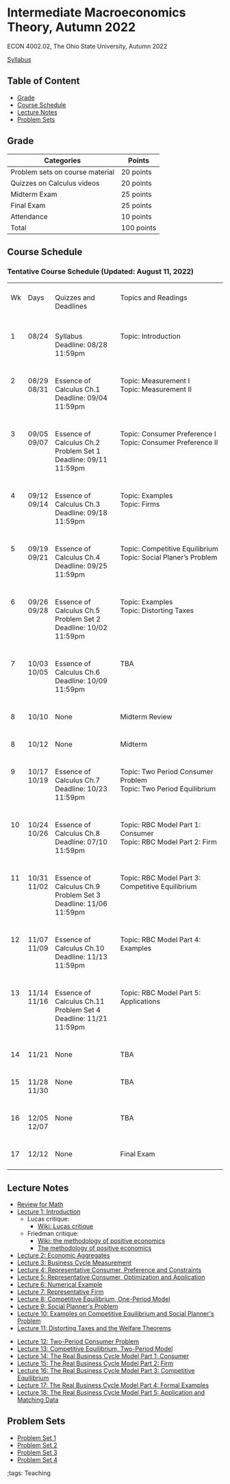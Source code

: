 # Intermediate Macroeconomics Theory, Autumn 2022

ECON 4002.02, The Ohio State University, Autumn 2022

[Syllabus](pdf/IntermediateMacroAutumn2022/syllabus/build/syllabus.pdf)
<!-- [Syllabus-html](pdf/IntermediateMacroAutumn2022/syllabus/Final/syllabus.html) -->

<!-- ## Announcement -->

## Table of Content
<!-- vim-markdown-toc GFM -->

* [Grade](#grade)
* [Course Schedule](#course-schedule)
* [Lecture Notes](#lecture-notes)
* [Problem Sets](#problem-sets)

<!-- vim-markdown-toc -->


## Grade

| Categories                      | Points     |
|---------------------------------|------------|
| Problem sets on course material | 20 points  |
| Quizzes on Calculus videos      | 20 points  |
| Midterm Exam                    | 25 points  |
| Final Exam                      | 25 points  |
| Attendance                      | 10 points  |
| Total                           | 100 points |

## Course Schedule

</p>
<h3 class='likesectionHead' id='tentative-course-schedule-updated-august-'><a id='x1-9000'></a>Tentative Course Schedule (Updated: August 11, 2022)</h3>
<div class='tabular'><table class='tabular' id='TBL-2'><colgroup id='TBL-2-1g'><col id='TBL-2-1' /></colgroup><colgroup id='TBL-2-2g'><col id='TBL-2-2' /></colgroup><colgroup id='TBL-2-3g'><col id='TBL-2-3' /></colgroup><colgroup id='TBL-2-4g'><col id='TBL-2-4' /></colgroup><tr class='hline'><td></td><td></td><td></td><td></td></tr><tr id='TBL-2-1-' style='vertical-align:baseline;'><td class='td11' id='TBL-2-1-1' style='white-space:normal; text-align:left;'> <!-- l. 197 --><p class='noindent'>Wk </p> </td><td class='td11' id='TBL-2-1-2' style='white-space:normal; text-align:left;'> <!-- l. 198 --><p class='noindent'>Days            </p></td><td class='td11' id='TBL-2-1-3' style='white-space:normal; text-align:left;'> <!-- l. 199 --><p class='noindent'>Quizzes and Deadlines        </p></td><td class='td11' id='TBL-2-1-4' style='white-space:normal; text-align:left;'> <!-- l. 200 --><p class='noindent'>Topics and Readings                                           </p></td>
</tr><tr class='hline'><td></td><td></td><td></td><td></td></tr><tr class='hline'><td></td><td></td><td></td><td></td></tr><tr id='TBL-2-2-' style='vertical-align:baseline;'><td class='td11' id='TBL-2-2-1' style='white-space:normal; text-align:left;'> <!-- l. 204 --><p class='noindent'>1      </p></td><td class='td11' id='TBL-2-2-2' style='white-space:normal; text-align:left;'> <!-- l. 206 --><p class='noindent'>08/24           </p></td><td class='td11' id='TBL-2-2-3' style='white-space:normal; text-align:left;'> <!-- l. 208 --><p class='noindent'>Syllabus <br class='newline' />Deadline: 08/28 11:59pm    </p></td><td class='td11' id='TBL-2-2-4' style='white-space:normal; text-align:left;'> <!-- l. 212 --><p class='noindent'>Topic: Introduction                                             </p></td>
</tr><tr class='hline'><td></td><td></td><td></td><td></td></tr><tr id='TBL-2-3-' style='vertical-align:baseline;'><td class='td11' id='TBL-2-3-1' style='white-space:normal; text-align:left;'> <!-- l. 215 --><p class='noindent'>2      </p></td><td class='td11' id='TBL-2-3-2' style='white-space:normal; text-align:left;'> <!-- l. 217 --><p class='noindent'>08/29 <br class='newline' />08/31           </p></td><td class='td11' id='TBL-2-3-3' style='white-space:normal; text-align:left;'> <!-- l. 221 --><p class='noindent'>Essence of Calculus Ch.1 <br class='newline' />Deadline: 09/04 11:59pm    </p></td><td class='td11' id='TBL-2-3-4' style='white-space:normal; text-align:left;'> <!-- l. 225 --><p class='noindent'>Topic: Measurement I <br class='newline' />Topic: Measurement II                                        </p></td>
</tr><tr class='hline'><td></td><td></td><td></td><td></td></tr><tr id='TBL-2-4-' style='vertical-align:baseline;'><td class='td11' id='TBL-2-4-1' style='white-space:normal; text-align:left;'> <!-- l. 230 --><p class='noindent'>3      </p></td><td class='td11' id='TBL-2-4-2' style='white-space:normal; text-align:left;'> <!-- l. 232 --><p class='noindent'>09/05 <br class='newline' />09/07           </p></td><td class='td11' id='TBL-2-4-3' style='white-space:normal; text-align:left;'> <!-- l. 236 --><p class='noindent'>Essence of Calculus Ch.2 <br class='newline' />Problem Set 1 <br class='newline' />Deadline: 09/11 11:59pm    </p></td><td class='td11' id='TBL-2-4-4' style='white-space:normal; text-align:left;'> <!-- l. 242 --><p class='noindent'>Topic: Consumer Preference I <br class='newline' />Topic: Consumer Preference II                           </p></td>
</tr><tr class='hline'><td></td><td></td><td></td><td></td></tr><tr id='TBL-2-5-' style='vertical-align:baseline;'><td class='td11' id='TBL-2-5-1' style='white-space:normal; text-align:left;'> <!-- l. 247 --><p class='noindent'>4      </p></td><td class='td11' id='TBL-2-5-2' style='white-space:normal; text-align:left;'> <!-- l. 249 --><p class='noindent'>09/12 <br class='newline' />09/14           </p></td><td class='td11' id='TBL-2-5-3' style='white-space:normal; text-align:left;'> <!-- l. 253 --><p class='noindent'>Essence of Calculus Ch.3 <br class='newline' />Deadline: 09/18 11:59pm    </p></td><td class='td11' id='TBL-2-5-4' style='white-space:normal; text-align:left;'> <!-- l. 257 --><p class='noindent'>Topic: Examples <br class='newline' />Topic: Firms                                                        </p></td>
</tr><tr class='hline'><td></td><td></td><td></td><td></td></tr><tr id='TBL-2-6-' style='vertical-align:baseline;'><td class='td11' id='TBL-2-6-1' style='white-space:normal; text-align:left;'> <!-- l. 262 --><p class='noindent'>5      </p></td><td class='td11' id='TBL-2-6-2' style='white-space:normal; text-align:left;'> <!-- l. 264 --><p class='noindent'>09/19 <br class='newline' />09/21           </p></td><td class='td11' id='TBL-2-6-3' style='white-space:normal; text-align:left;'> <!-- l. 268 --><p class='noindent'>Essence of Calculus Ch.4 <br class='newline' />Deadline: 09/25 11:59pm    </p></td><td class='td11' id='TBL-2-6-4' style='white-space:normal; text-align:left;'> <!-- l. 272 --><p class='noindent'>Topic: Competitive Equilibrium <br class='newline' />Topic: Social Planer’s Problem                           </p></td>
</tr><tr class='hline'><td></td><td></td><td></td><td></td></tr><tr id='TBL-2-7-' style='vertical-align:baseline;'><td class='td11' id='TBL-2-7-1' style='white-space:normal; text-align:left;'> <!-- l. 277 --><p class='noindent'>6      </p></td><td class='td11' id='TBL-2-7-2' style='white-space:normal; text-align:left;'> <!-- l. 279 --><p class='noindent'>09/26 <br class='newline' />09/28           </p></td><td class='td11' id='TBL-2-7-3' style='white-space:normal; text-align:left;'> <!-- l. 283 --><p class='noindent'>Essence of Calculus Ch.5 <br class='newline' />Problem Set 2 <br class='newline' />Deadline: 10/02 11:59pm    </p></td><td class='td11' id='TBL-2-7-4' style='white-space:normal; text-align:left;'> <!-- l. 289 --><p class='noindent'>Topic: Examples <br class='newline' />Topic: Distorting Taxes                                       </p></td>
</tr><tr class='hline'><td></td><td></td><td></td><td></td></tr><tr id='TBL-2-8-' style='vertical-align:baseline;'><td class='td11' id='TBL-2-8-1' style='white-space:normal; text-align:left;'> <!-- l. 294 --><p class='noindent'>7      </p></td><td class='td11' id='TBL-2-8-2' style='white-space:normal; text-align:left;'> <!-- l. 296 --><p class='noindent'>10/03 <br class='newline' />10/05           </p></td><td class='td11' id='TBL-2-8-3' style='white-space:normal; text-align:left;'> <!-- l. 300 --><p class='noindent'>Essence of Calculus Ch.6 <br class='newline' />Deadline: 10/09 11:59pm    </p></td><td class='td11' id='TBL-2-8-4' style='white-space:normal; text-align:left;'> <!-- l. 304 --><p class='noindent'>TBA                                                                    </p></td>
</tr><tr class='hline'><td></td><td></td><td></td><td></td></tr><tr id='TBL-2-9-' style='vertical-align:baseline;'><td class='td11' id='TBL-2-9-1' style='white-space:normal; text-align:left;'> <!-- l. 307 --><p class='noindent'>8      </p></td><td class='td11' id='TBL-2-9-2' style='white-space:normal; text-align:left;'> <!-- l. 309 --><p class='noindent'>10/10           </p></td><td class='td11' id='TBL-2-9-3' style='white-space:normal; text-align:left;'> <!-- l. 311 --><p class='noindent'>None                                    </p></td><td class='td11' id='TBL-2-9-4' style='white-space:normal; text-align:left;'> <!-- l. 313 --><p class='noindent'>Midterm Review                                                 </p></td></tr><tr class='hline'><td></td><td></td><td></td><td></td></tr><tr id='TBL-2-10-' style='vertical-align:baseline;'><td class='td11' id='TBL-2-10-1' style='white-space:normal; text-align:left;'> <!-- l. 316 --><p class='noindent'>8 </p> </td><td class='td11' id='TBL-2-10-2' style='white-space:normal; text-align:left;'> <!-- l. 318 --><p class='noindent'>10/12 </p> </td><td class='td11' id='TBL-2-10-3' style='white-space:normal; text-align:left;'> <!-- l. 320 --><p class='noindent'>None </p> </td><td class='td11' id='TBL-2-10-4' style='white-space:normal; text-align:left;'> <!-- l. 322 --><p class='noindent'>Midterm</p></td>
</tr><tr class='hline'><td></td><td></td><td></td><td></td></tr><tr id='TBL-2-11-' style='vertical-align:baseline;'><td class='td11' id='TBL-2-11-1' style='white-space:normal; text-align:left;'> <!-- l. 325 --><p class='noindent'>9      </p></td><td class='td11' id='TBL-2-11-2' style='white-space:normal; text-align:left;'> <!-- l. 327 --><p class='noindent'>10/17 <br class='newline' />10/19           </p></td><td class='td11' id='TBL-2-11-3' style='white-space:normal; text-align:left;'> <!-- l. 331 --><p class='noindent'>Essence of Calculus Ch.7 <br class='newline' />Deadline: 10/23 11:59pm    </p></td><td class='td11' id='TBL-2-11-4' style='white-space:normal; text-align:left;'> <!-- l. 335 --><p class='noindent'>Topic: Two Period Consumer Problem <br class='newline' />Topic: Two Period Equilibrium                          </p></td>
</tr><tr class='hline'><td></td><td></td><td></td><td></td></tr><tr id='TBL-2-12-' style='vertical-align:baseline;'><td class='td11' id='TBL-2-12-1' style='white-space:normal; text-align:left;'> <!-- l. 340 --><p class='noindent'>10 </p> </td><td class='td11' id='TBL-2-12-2' style='white-space:normal; text-align:left;'> <!-- l. 342 --><p class='noindent'>10/24 <br class='newline' />10/26           </p></td><td class='td11' id='TBL-2-12-3' style='white-space:normal; text-align:left;'> <!-- l. 346 --><p class='noindent'>Essence of Calculus Ch.8 <br class='newline' />Deadline: 07/10 11:59pm    </p></td><td class='td11' id='TBL-2-12-4' style='white-space:normal; text-align:left;'> <!-- l. 350 --><p class='noindent'>Topic: RBC Model Part 1: Consumer <br class='newline' />Topic: RBC Model Part 2: Firm                         </p></td>
</tr><tr class='hline'><td></td><td></td><td></td><td></td></tr><tr id='TBL-2-13-' style='vertical-align:baseline;'><td class='td11' id='TBL-2-13-1' style='white-space:normal; text-align:left;'> <!-- l. 355 --><p class='noindent'>11 </p> </td><td class='td11' id='TBL-2-13-2' style='white-space:normal; text-align:left;'> <!-- l. 357 --><p class='noindent'>10/31 <br class='newline' />11/02           </p></td><td class='td11' id='TBL-2-13-3' style='white-space:normal; text-align:left;'> <!-- l. 361 --><p class='noindent'>Essence of Calculus Ch.9 <br class='newline' />Problem Set 3 <br class='newline' />Deadline: 11/06 11:59pm    </p></td><td class='td11' id='TBL-2-13-4' style='white-space:normal; text-align:left;'> <!-- l. 367 --><p class='noindent'>Topic:   RBC   Model   Part   3:   Competitive
  Equilibrium                                                         </p></td>
</tr><tr class='hline'><td></td><td></td><td></td><td></td></tr><tr id='TBL-2-14-' style='vertical-align:baseline;'><td class='td11' id='TBL-2-14-1' style='white-space:normal; text-align:left;'> <!-- l. 370 --><p class='noindent'>12 </p> </td><td class='td11' id='TBL-2-14-2' style='white-space:normal; text-align:left;'> <!-- l. 372 --><p class='noindent'>11/07 <br class='newline' />11/09           </p></td><td class='td11' id='TBL-2-14-3' style='white-space:normal; text-align:left;'> <!-- l. 376 --><p class='noindent'>Essence of Calculus Ch.10
  <br class='newline' />Deadline: 11/13 11:59pm    </p></td><td class='td11' id='TBL-2-14-4' style='white-space:normal; text-align:left;'> <!-- l. 380 --><p class='noindent'>Topic: RBC Model Part 4: Examples                 </p></td>
</tr><tr class='hline'><td></td><td></td><td></td><td></td></tr><tr id='TBL-2-15-' style='vertical-align:baseline;'><td class='td11' id='TBL-2-15-1' style='white-space:normal; text-align:left;'> <!-- l. 383 --><p class='noindent'>13 </p> </td><td class='td11' id='TBL-2-15-2' style='white-space:normal; text-align:left;'> <!-- l. 385 --><p class='noindent'>11/14 <br class='newline' />11/16           </p></td><td class='td11' id='TBL-2-15-3' style='white-space:normal; text-align:left;'> <!-- l. 389 --><p class='noindent'>Essence of Calculus Ch.11
  <br class='newline' />Problem Set 4 <br class='newline' />Deadline: 11/21 11:59pm    </p></td><td class='td11' id='TBL-2-15-4' style='white-space:normal; text-align:left;'> <!-- l. 395 --><p class='noindent'>Topic: RBC Model Part 5: Applications             </p></td>
</tr><tr class='hline'><td></td><td></td><td></td><td></td></tr><tr id='TBL-2-16-' style='vertical-align:baseline;'><td class='td11' id='TBL-2-16-1' style='white-space:normal; text-align:left;'> <!-- l. 398 --><p class='noindent'>14 </p> </td><td class='td11' id='TBL-2-16-2' style='white-space:normal; text-align:left;'> <!-- l. 400 --><p class='noindent'>11/21           </p></td><td class='td11' id='TBL-2-16-3' style='white-space:normal; text-align:left;'> <!-- l. 402 --><p class='noindent'>None                                    </p></td><td class='td11' id='TBL-2-16-4' style='white-space:normal; text-align:left;'> <!-- l. 404 --><p class='noindent'>TBA                                                                    </p></td>
</tr><tr class='hline'><td></td><td></td><td></td><td></td></tr><tr id='TBL-2-17-' style='vertical-align:baseline;'><td class='td11' id='TBL-2-17-1' style='white-space:normal; text-align:left;'> <!-- l. 407 --><p class='noindent'>15 </p> </td><td class='td11' id='TBL-2-17-2' style='white-space:normal; text-align:left;'> <!-- l. 409 --><p class='noindent'>11/28 <br class='newline' />11/30           </p></td><td class='td11' id='TBL-2-17-3' style='white-space:normal; text-align:left;'> <!-- l. 413 --><p class='noindent'>None                                    </p></td><td class='td11' id='TBL-2-17-4' style='white-space:normal; text-align:left;'> <!-- l. 415 --><p class='noindent'>TBA                                                                    </p></td>
</tr><tr class='hline'><td></td><td></td><td></td><td></td></tr><tr id='TBL-2-18-' style='vertical-align:baseline;'><td class='td11' id='TBL-2-18-1' style='white-space:normal; text-align:left;'> <!-- l. 418 --><p class='noindent'>16 </p> </td><td class='td11' id='TBL-2-18-2' style='white-space:normal; text-align:left;'> <!-- l. 420 --><p class='noindent'>12/05 <br class='newline' />12/07           </p></td><td class='td11' id='TBL-2-18-3' style='white-space:normal; text-align:left;'> <!-- l. 424 --><p class='noindent'>None                                    </p></td><td class='td11' id='TBL-2-18-4' style='white-space:normal; text-align:left;'> <!-- l. 426 --><p class='noindent'>TBA                                                                    </p></td>
</tr><tr class='hline'><td></td><td></td><td></td><td></td></tr><tr id='TBL-2-19-' style='vertical-align:baseline;'><td class='td11' id='TBL-2-19-1' style='white-space:normal; text-align:left;'> <!-- l. 429 --><p class='noindent'>17 </p> </td><td class='td11' id='TBL-2-19-2' style='white-space:normal; text-align:left;'> <!-- l. 431 --><p class='noindent'>12/12           </p></td><td class='td11' id='TBL-2-19-3' style='white-space:normal; text-align:left;'> <!-- l. 433 --><p class='noindent'>None                                    </p></td><td class='td11' id='TBL-2-19-4' style='white-space:normal; text-align:left;'> <!-- l. 435 --><p class='noindent'>Final Exam                                                          </p></td>
</tr><tr class='hline'><td></td><td></td><td></td><td></td></tr></table></div>
<!-- l. 442 --><p class='noindent'>

## Lecture Notes

- [Review for Math](pdf/IntermediateMacroAutumn2022/math/Final/math.pdf)
- [Lecture 1: Introduction](pdf/IntermediateMacroAutumn2022/Lecture_01/Final/Lecture_01.pdf)
    - Lucas critique:
        - [Wiki: Lucas critique](https://en.wikipedia.org/wiki/Lucas_critique)
    - Friedman critique:
        - [Wiki: the methodology of positive economics](https://en.wikipedia.org/wiki/Essays_in_Positive_Economics#The_Methodology_of_Positive_Economics)
        - [The methodology of positive economics](https://books.google.com/books?hl=en&lr=&id=NqNGaJBahWoC&oi=fnd&pg=PA180&dq=The+Methodology+of+Positive+Economics&ots=gLKnEx_kWX&sig=nWfE1bFegyceirvT_tWEEJzJtoU#v=onepage&q=The%20Methodology%20of%20Positive%20Economics&f=false)
- [Lecture 2: Economic Aggregates](pdf/IntermediateMacroAutumn2022/Lecture_02/Final/Lecture_02.pdf)
- [Lecture 3: Business Cycle Measurement](pdf/IntermediateMacroAutumn2022/Lecture_03/Final/Lecture_03.pdf)
- [Lecture 4: Representative Consumer, Preference and Constraints](pdf/IntermediateMacroAutumn2022/Lecture_04/Final/Lecture_04.pdf)
- [Lecture 5: Representative Consumer, Optimization and Application](pdf/IntermediateMacroAutumn2022/Lecture_05/Final/Lecture_05.pdf)
- [Lecture 6: Numerical Example](pdf/IntermediateMacroAutumn2022/Lecture_06/Final/Lecture_06.pdf)
- [Lecture 7: Representative Firm](pdf/IntermediateMacroAutumn2022/Lecture_07/Final/Lecture_07.pdf)
- [Lecture 8: Competitive Equilibrium, One-Period Model](pdf/IntermediateMacroAutumn2022/Lecture_08/Final/Lecture_08.pdf)
- [Lecture 9: Social Planner's Problem](pdf/IntermediateMacroAutumn2022/Lecture_09/Final/Lecture_09.pdf)
- [Lecture 10: Examples on Competitive Equilibrium and Social Planner's Problem](pdf/IntermediateMacroAutumn2022/Lecture_10/Final/Lecture_10.pdf)
- [Lecture 11: Distorting Taxes and the Welfare Theorems](pdf/IntermediateMacroAutumn2022/Lecture_11/Final/Lecture_11.pdf)
<!-- - [Midterm Review 1](pdf/IntermediateMacroAutumn2022/midtermReview_1.pdf) -->
<!-- - [Midterm Review 2](pdf/IntermediateMacroAutumn2022/midtermReview_2.pdf) -->
- [Lecture 12: Two-Period Consumer Problem](pdf/IntermediateMacroAutumn2022/Lecture_12/Final/Lecture_12.pdf)
- [Lecture 13: Competitive Equilibrium, Two-Period Model](pdf/IntermediateMacroAutumn2022/Lecture_13/Final/Lecture_13.pdf)
- [Lecture 14: The Real Business Cycle Model Part 1: Consumer](pdf/IntermediateMacroAutumn2022/Lecture_14/Final/Lecture_14.pdf)
- [Lecture 15: The Real Business Cycle Model Part 2: Firm](pdf/IntermediateMacroAutumn2022/Lecture_15/Final/Lecture_15.pdf)
- [Lecture 16: The Real Business Cycle Model Part 3: Competitive Equilibrium](pdf/IntermediateMacroAutumn2022/Lecture_16/Final/Lecture_16.pdf)
- [Lecture 17: The Real Business Cycle Model Part 4: Formal Examples](pdf/IntermediateMacroAutumn2022/Lecture_17/Final/Lecture_17.pdf)
- [Lecture 18: The Real Business Cycle Model Part 5: Application and Matching Data](pdf/IntermediateMacroAutumn2022/Lecture_18/Final/Lecture_18.pdf)
<!-- - [Final Review 1](pdf/IntermediateMacroAutumn2022/finalreview_1.pdf) -->
<!-- - [Final Review 2](pdf/IntermediateMacroAutumn2022/finalreview_2.pdf) -->

## Problem Sets

- [Problem Set 1](pdf/IntermediateMacroAutumn2022/ProblemSet1/ProblemSet_01_v01.pdf)
- [Problem Set 2](pdf/IntermediateMacroAutumn2022/ProblemSet2/Final/ProblemSet2.pdf)
- [Problem Set 3](pdf/IntermediateMacroAutumn2022/ProblemSet3/Final/ProblemSet3.pdf)
- [Problem Set 4](pdf/IntermediateMacroAutumn2022/ProblemSet4/Final/ProblemSet4.pdf)

;tags: Teaching
